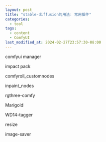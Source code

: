 ```yaml
---
layout: post
title: "stable-diffusion的用法: 常用插件"
categories:
  - tool
tags:
  - content
  - ComfyUI
last_modified_at: 2024-02-27T23:57:30-08:00
---
```

comfyui manager

impact pack

comfyroll_customnodes

inpaint_nodes

rgthree-comfy

Marigold

WD14-tagger

resize

image-saver